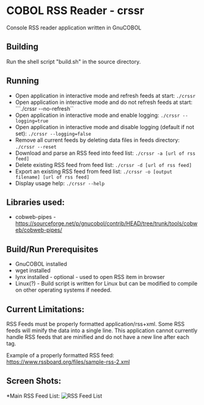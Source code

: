 # COBOL RSS Reader - crssr

Console RSS reader application written in GnuCOBOL

## Building 
Run the shell script "build.sh" in the source directory.

## Running
* Open application in interactive mode and refresh feeds at start:
  ```./crssr```
* Open application in interactive mode and do not refresh feeds at start:
  ```./crssr --no-refresh``
* Open application in interactive mode and enable logging: 
  ```./crssr --logging=true```
* Open application in interactive mode and disable logging (default if not set):
  ```./crssr --logging=false```
* Remove all current feeds by deleting data files in feeds directory:
  ```./crssr --reset```
* Download and parse an RSS feed into feed list: 
  ```./crssr -a [url of rss feed]```
* Delete existing RSS feed from feed list:
  ```./crssr -d [url of rss feed]```
* Export an existing RSS feed from feed list: 
  ```./crssr -o [output filename] [url of rss feed]```
* Display usage help:
  ``` ./crssr --help ```

## Libraries used: 
  * cobweb-pipes - https://sourceforge.net/p/gnucobol/contrib/HEAD/tree/trunk/tools/cobweb/cobweb-pipes/
  
## Build/Run Prerequisites 
  * GnuCOBOL installed
  * wget installed
  * lynx installed - optional - used to open RSS item in browser
  * Linux(?) - Build script is written for Linux but can be modified to compile on other operating systems if needed.
  
## Current Limitations:
RSS Feeds must be properly formatted application/rss+xml. Some RSS feeds will minify the data into a single line. This application cannot currently handle RSS feeds that are minified and do not have a new line after each tag. 

Example of a properly formatted RSS feed: https://www.rssboard.org/files/sample-rss-2.xml

## Screen Shots:
*Main RSS Feed List:
![RSS Feed List](https://i.imgur.com/875Qg6z.png)

